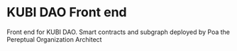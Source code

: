 # KUBI DAO Front end
Front end for KUBI DAO. Smart contracts and subgraph deployed by Poa the Pereptual Organization Architect
